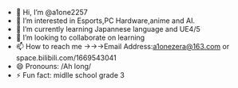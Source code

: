- 👋 Hi, I’m @a1one2257
- 👀 I’m interested in Esports,PC Hardware,anime and AI.
- 🌱 I’m currently learning Japannese language and UE4/5
- 💞️ I’m looking to collaborate on learning
- 📫 How to reach me →→→Email Address:a1onezera@163.com or space.bilibili.com/1669543041
- 😄 Pronouns: /Ah long/ 
- ⚡ Fun fact: midlle school grade 3

<!---
a1one2257/a1one2257 is a ✨ special ✨ repository because its `README.md` (this file) appears on your GitHub profile.
You can click the Preview link to take a look at your changes.
--->
